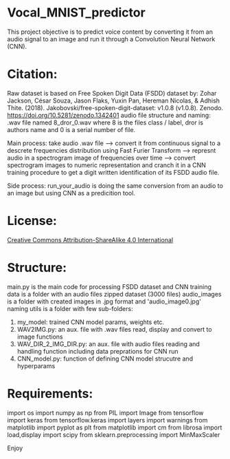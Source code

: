 # Vocal_MNIST_predictor
This project objective is to predict voice content by converting it from an audio signal to an image and run it through a Convolution Neural Network (CNN).

# Citation:
Raw dataset is based on Free Spoken Digit Data (FSDD) dataset by: Zohar Jackson, César Souza, Jason Flaks, Yuxin Pan, Hereman Nicolas, & Adhish Thite. (2018).
Jakobovski/free-spoken-digit-dataset: v1.0.8 (v1.0.8). Zenodo. https://doi.org/10.5281/zenodo.1342401
audio file structure and naming: .wav file named 8_dror_0.wav where 8 is the files class / label, dror is authors name and 0 is a serial number of file.

Main process: take audio .wav file --> convert it from continuous signal to a descrete frequencies distribution using Fast Furier Transform --> represnt audio in a spectrogram image of frequencies over time --> convert spectrogram images to numeric representation and cranch it in a CNN training procedure to get a digit written identification of its FSDD audio file.

Side process: run_your_audio is doing the same conversion from an audio to an image but using CNN as a predicition tool.

# License:
[Creative Commons Attribution-ShareAlike 4.0 International](https://creativecommons.org/licenses/by-sa/4.0/)

# Structure:
main.py is the main code for processing FSDD dataset and CNN training
data is a folder with an audio files zipped dataset (3000 files)
audio_images is a folder with created images in .jpg format and 'audio_image0.jpg' naming
utils is a folder with few sub-folders:
1. my_model: trained CNN model params, weights etc.
2. WAV2IMG.py: an aux. file with .wav files read, display and convert to image functions
3. WAV_DIR_2_IMG_DIR.py: an aux. file with audio files reading and handling function including data preprations for CNN run
4. CNN_model.py: function of defining CNN model strucutre and hyperparams

# Requirements:
import os
import numpy as np
from PIL import Image
from tensorflow import keras
from tensorflow.keras import layers
import warnings
from matplotlib import pyplot as plt
from matplotlib import cm
from librosa import load,display
import scipy
from sklearn.preprocessing import MinMaxScaler

Enjoy
